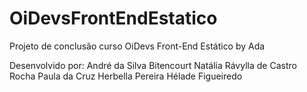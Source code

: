 # OiDevsFrontEndEstatico
Projeto de conclusão curso OiDevs Front-End Estático by Ada

Desenvolvido por: 
André da Silva Bitencourt
Natália Rávylla de Castro Rocha
Paula da Cruz Herbella Pereira
Hélade Figueiredo





